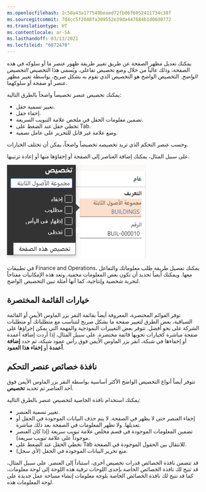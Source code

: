 ```yaml
---
ms.openlocfilehash: 2c50a43a177549beaed72fb06f6052411734c38f
ms.sourcegitcommit: 7d4cc5f2048fa309552e39da447684b1d06d0772
ms.translationtype: HT
ms.contentlocale: ar-SA
ms.lasthandoff: 03/13/2021
ms.locfileid: "6072470"
---
```

يمكنك تعديل مظهر الصفحة عن طريق تغيير طريقة ظهور عنصر ما أو سلوكه في هذه الصفحة، وذلك غالباً من خلال وضع تخصيص تفاعلي. ويُسمي هذا التخصيص *التخصيص الواضح*. التخصيص الواضح هو التخصيص الذي تقوم به بشكل صريح، بواسطة تغيير مظهر عنصر أو صفحة أو سلوكهما.
 
يمكنك تخصيص عنصر تخصيصاً واضحاً بالطرق التالية:

- تغيير تسمية حقل.
- إخفاء حقل.
- تضمين معلومات الحقل في ملخص علامة التبويب السريعة. 
- تخطي حقل عند الضغط على Tab.
- وضع علامة غير قابل للتحرير على عامل تصفية.

وحسب عنصر التحكم الذي تريد تخصيصه تخصيصاً واضحاً، يمكن أن تختلف الخيارات.

على سبيل المثال، يمكنك إضافة العناصر إلى الصفحة أو إخفاؤها منها أو إعادة ترتيبها.
 
![لقطة شاشة تُظهر مربع حوار "تخصيص" المستخدم لإضافة عناصر أو إخفائها أو إعادة ترتيبها.](../media/explicit-1.png)

في تطبيقات Finance and Operations، يمكنك تفصيل طريقة طلب معلوماتك والتفاعل معها. ويمكنك أيضاً تحديد أن تكون بعض المعلومات مخفية. وتعد هذه الإمكانيات مفتاحاً لتجربة شخصية وإنتاجية، كما أنها أمثلة تبين التخصيص الواضح. 

## <a name="shortcut-menu-options"></a>خيارات القائمة المختصرة 

توفر القوائم المختصرة، المعروفة أيضاً بقائمة النقر بزر الماوس الأيمن أو القائمة السياقية، بعض الطرق لتغيير صفحة ما بشكل صريح لتتناسب مع متطلباتك أو متطلبات الشركة على نحو أفضل. تتوفر بعض التغييرات النموذجية والمهمة التي يمكن إجراؤها على صفحة مباشرة كخيارات تحويها قائمة مختصرة. على سبيل المثال، إذا أردت إضافة أعمدة أو إخفاءها في شبكة، انقر بزر الماوس الأيمن فوق رأس عمود شبكة، ثم حدد **إضافة أعمدة** أو **إخفاء هذا العمود**.

## <a name="control-property-window"></a>نافذة خصائص عنصر التحكم 

تتوفر أيضاً أنواع التخصيص الواضح الأكثر أساسية بواسطة النقر بزر الماوس الأيمن فوق أحد العناصر ثم تحديد **تخصيص**.

يمكنك استخدام نافذة الخاصية لتخصيص عنصر بالطرق التالية:

- تغيير تسمية العنصر.
- إخفاء العنصر حتى لا يظهر في الصفحة. لا يتم حذف البيانات الموجودة في الحقل أو تعديلها. ولا تظهر المعلومات في الصفحة بعد ذلك مباشرة.
- تضمين المعلومات الموجودة في قسم مخلص علامة تبويب سريعة (إذا كان العنصر موجوداً على علامة تبويب سريعة).
- تخطي الحقل عند الضغط على Tab للانتقال بين الحقول الموجودة في الصفحة.
- منع تحرير البيانات الموجودة في الحقل (لأي سجل).

قد تتضمن نافذة الخصائص قدرات تخصيص أخرى، استناداً إلى العنصر. على سبيل المثال، قد تتيح لك نافذة الخصائص الخاصة بإحدى اللوحات ترقية هذه اللوحة إلى لوحة معلومات، كما قد تتيح لك نافذة الخصائص الخاصة بلوحة معلومات إنشاء مساحة عمل جديدة على لوحة المعلومات هذه.